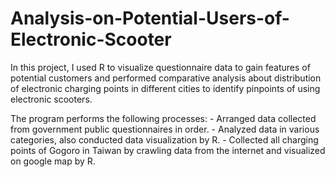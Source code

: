 # Analysis-on-Potential-Users-of-Electronic-Scooter

In this project, I used R to visualize questionnaire data to gain features of potential customers and performed comparative analysis about distribution of electronic charging points in different cities to identify pinpoints of using electronic scooters.

The program performs the following processes:
	- Arranged data collected from government public questionnaires in order.
	- Analyzed data in various categories, also conducted data visualization by R.
	- Collected all charging points of Gogoro in Taiwan by crawling data from the internet and visualized on google map by R.
